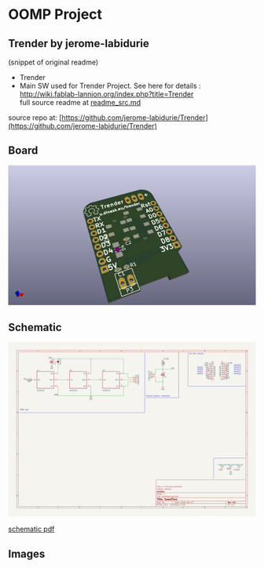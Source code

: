# OOMP Project  
## Trender  by jerome-labidurie  
  
(snippet of original readme)  
  
- Trender  
- Main SW used for Trender Project. See here for details : http://wiki.fablab-lannion.org/index.php?title=Trender  
  full source readme at [readme_src.md](readme_src.md)  
  
source repo at: [https://github.com/jerome-labidurie/Trender](https://github.com/jerome-labidurie/Trender)  
## Board  
  
[![working_3d.png](working_3d_600.png)](working_3d.png)  
## Schematic  
  
[![working_schematic.png](working_schematic_600.png)](working_schematic.png)  
  
[schematic pdf](working_schematic.pdf)  
## Images  
